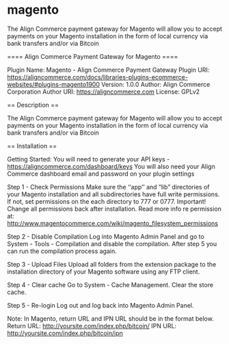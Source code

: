 magento
=======

The Align Commerce payment gateway for Magento will allow you to accept payments on your Magento installation in the form of local currency via bank transfers and/or via Bitcoin

==== Align Commerce Payment Gateway for Magento ====

Plugin Name: Magento - Align Commerce Payment Gateway
Plugin URI: https://aligncommerce.com/docs/libraries-plugins-ecommerce-websites/#plugins-magento1900
Version: 1.0.0
Author: Align Commerce Corporation
Author URI: https://aligncommerce.com
License: GPLv2

== Description ==

The Align Commerce payment gateway for Magento will allow you to accept payments on your Magento installation in the form of local currency via bank transfers and/or via Bitcoin

== Installation ==

Getting Started:
You will need to generate your API keys - https://aligncommerce.com/dashboard/keys 
You will also need your Align Commerce dashboard email and password on your plugin settings

Step 1 - Check Permissions
Make sure the ‘‘app’’ and “lib” directories of your Magento installation and all subdirectories have full write permissions. If not, set permissions on the each directory to 777 or 0777.
Important! Change all permissions back after installation.
Read more info re permission at:
http://www.magentocommerce.com/wiki/magento_filesystem_permissions

Step 2 - Disable Compilation
Log into Magento Admin Panel and go to System - Tools - Compilation and disable the compilation.
After step 5 you can run the compilation process again.

Step 3 - Upload Files
Upload all folders from the extension package to the installation directory of your Magento software using any FTP client.

Step 4 - Clear cache
Go to System - Cache Management. Clear the store cache.

Step 5 - Re-login
Log out and log back into Magento Admin Panel.

Note:  In Magento, return URL and IPN URL should be in the format below.
Return URL: http://yoursite.com/index.php/bitcoin/
IPN URL: http://yoursite.com/index.php/bitcoin/ipn
